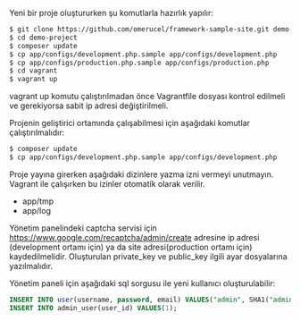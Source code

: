 Yeni bir proje oluştururken şu komutlarla hazırlık yapılır:

```bash
$ git clone https://github.com/omerucel/framework-sample-site.git demo-project
$ cd demo-project
$ composer update
$ cp app/configs/development.php.sample app/configs/development.php
$ cp app/configs/production.php.sample app/configs/production.php
$ cd vagrant
$ vagrant up
```

vagrant up komutu çalıştırılmadan önce Vagrantfile dosyası kontrol edilmeli ve gerekiyorsa sabit ip adresi değiştirilmeli.

Projenin geliştirici ortamında çalışabilmesi için aşağıdaki komutlar çalıştırılmalıdır:

```bash
$ composer update
$ cp app/configs/development.php.sample app/configs/development.php
```

Proje yayına girerken aşağıdaki dizinlere yazma izni vermeyi unutmayın. Vagrant ile çalışırken bu izinler otomatik olarak verilir.

* app/tmp
* app/log

Yönetim panelindeki captcha servisi için https://www.google.com/recaptcha/admin/create adresine ip adresi (development ortamı için) ya da site adresi(production ortamı için) kaydedilmelidir. Oluşturulan private_key ve public_key ilgili ayar dosyalarına yazılmalıdır.

Yönetim paneli için aşağıdaki sql sorgusu ile yeni kullanıcı oluşturulabilir:

```sql
INSERT INTO user(username, password, email) VALUES("admin", SHA1("admin"), "admin@admin.com");
INSERT INTO admin_user(user_id) VALUES(1);
```